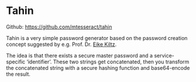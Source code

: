 # Tahin

Github: https://github.com/mtesseract/tahin

Tahin is a very simple password generator based on the password
creation concept suggested by e.g. Prof. Dr. [Eike
Kiltz](http://www.foc.rub.de/people/kiltz.html).

The idea is that there exists a secure master password and a
service-specific ‘identifier’. These two strings get concatenated,
then you transform the concatenated string with a secure hashing
function and base64-encode the result.
